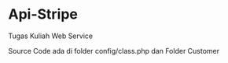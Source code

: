 # Api-Stripe
Tugas Kuliah Web Service


Source Code ada di folder config/class.php dan Folder Customer
